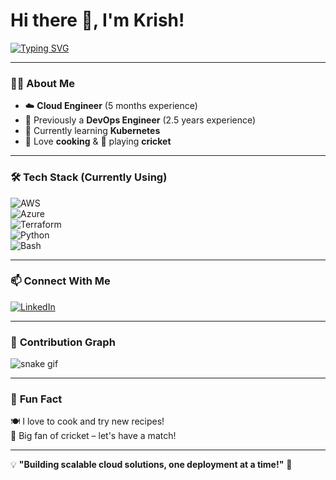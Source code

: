 # Hi there 👋, I'm Krish!  

[![Typing SVG](https://readme-typing-svg.demolab.com?font=Fira+Code&size=20&pause=1000&color=blue&width=500&lines=Cloud+Engineer+☁️;Ex-DevOps+Engineer+🚀;AWS+|+Azure+|+Terraform+💻)](https://git.io/typing-svg)  

---

### 👨‍💻 **About Me**  
- ☁️ **Cloud Engineer** (5 months experience)  
- 🔧 Previously a **DevOps Engineer** (2.5 years experience)  
- 🌱 Currently learning **Kubernetes**  
- 🍳 Love **cooking** & 🏏 playing **cricket**  

---

### 🛠️ **Tech Stack (Currently Using)**  
![AWS](https://img.shields.io/badge/AWS-%23FF9900.svg?style=for-the-badge&logo=amazon-aws&logoColor=white)  
![Azure](https://img.shields.io/badge/Microsoft%20Azure-0089D6?style=for-the-badge&logo=microsoft-azure&logoColor=white)  
![Terraform](https://img.shields.io/badge/Terraform-7B42BC?style=for-the-badge&logo=terraform&logoColor=white)  
![Python](https://img.shields.io/badge/Python-3776AB?style=for-the-badge&logo=python&logoColor=white)  
![Bash](https://img.shields.io/badge/Bash-4EAA25?style=for-the-badge&logo=gnu-bash&logoColor=white)  

---

### 📫 **Connect With Me**  
[![LinkedIn](https://img.shields.io/badge/LinkedIn-blue?style=for-the-badge&logo=linkedin)](https://www.linkedin.com/in/im-krish)  

---

### 🐍 **Contribution Graph**  
![snake gif](https://github.com/yourusername/yourusername/blob/output/github-contribution-grid-snake.svg)  

---

### 🎯 **Fun Fact**  
🍽️ I love to cook and try new recipes!  
🏏 Big fan of cricket – let's have a match!  

---

💡 **"Building scalable cloud solutions, one deployment at a time!"** 🚀  
